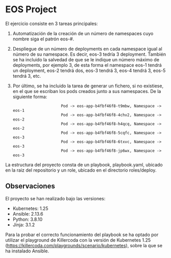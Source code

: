 # EOS Project

El ejercicio consiste en 3 tareas principales:
1. Automatización de la creación de un número de namespaces cuyo nombre siga el patrón eos-#.
2. Despliegue de un número de deployments en cada namespace igual al número de su namespace. Es decir, eos-3 tedría 3 deployment. También se ha incluido la salvedad de que se le indique un número máximo de deployments, por ejemplo 3, de esta forma el namespace eos-1 tendrá un deployment, eos-2 tendrá dos, eos-3 tendrá 3, eos-4 tendrá 3, eos-5 tendrá 3, etc.
3. Por último, se ha incluido la tarea de generar un fichero, si no existiese, en el que se escriban los pods creados junto a sus namespaces. De la siguiente forma:

                            Pod -> eos-app-b4fbf46f8-t9mbw, Namespace -> eos-1
                            Pod -> eos-app-b4fbf46f8-4chv2, Namespace -> eos-2
                            Pod -> eos-app-b4fbf46f8-h4qcq, Namespace -> eos-2
                            Pod -> eos-app-b4fbf46f8-5cqfc, Namespace -> eos-3
                            Pod -> eos-app-b4fbf46f8-6txvc, Namespace -> eos-3
                            Pod -> eos-app-b4fbf46f8-jp6wx, Namespace -> eos-3


La estructura del proyecto consta de un playbook, playbook.yaml, ubicado en la raiz del repositorio y un role, ubicado en el directorio roles/deploy.

## Observaciones

El proyecto se han realizado bajo las versiones:

 - Kubernetes: 1.25
 - Ansible: 2.13.6
 - Python: 3.8.10
 - Jinja: 3.1.2

Para la probar el correcto funcionamiento del playbook se ha optado por utilizar el playground de Killercoda con la versión de Kubernetes 1.25 (https://killercoda.com/playgrounds/scenario/kubernetes), sobre la que se ha instalado Ansible.